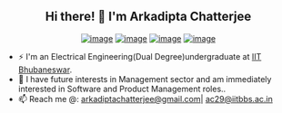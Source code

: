 <h2 align = "center"> Hi there! 👋 I'm Arkadipta Chatterjee </h2>
<div align = "center">
  
[![image](https://img.shields.io/badge/LinkedIn-0077B5?style=for-the-badge&logo=linkedin&logoColor=white)](https://www.linkedin.com/in/arkadiptachatterjee-76a1571a4/)
[![image](https://img.shields.io/badge/Gmail-D14836?style=for-the-badge&logo=gmail&logoColor=white)](mailto:ac29@iitbbs.ac.in)
[![image](https://img.shields.io/badge/-LeetCode-FFA116?style=for-the-badge&logo=LeetCode&logoColor=black)](https://leetcode.com/ArkadiptaChatterjee/)
[![image](https://img.shields.io/badge/Codeforces-445f9d?style=for-the-badge&logo=Codeforces&logoColor=white)](https://codeforces.com/profile/Arkadipta)
  
</div>

- ⚡ I'm an Electrical Engineering(Dual Degree)undergraduate at [IIT Bhubaneswar](https://www.iitbbs.ac.in/).
- 🌱 I have future interests in Management sector and am immediately interested in Software and Product Management roles..
- 📫 Reach me @: arkadiptachatterjee@gmail.com| ac29@iitbbs.ac.in

<!--
**sushant-iit/sushant-iit** is a ✨ _special_ ✨ repository because its `README.md` (this file) appears on your GitHub profile.

Here are some ideas to get you started:

- 🔭 I’m currently working on ...
- 👯 I’m looking to collaborate on ...
- 🤔 I’m looking for help with ...
- 💬 Ask me about ...
 ...
- 😄 Pronouns: ...
-->
